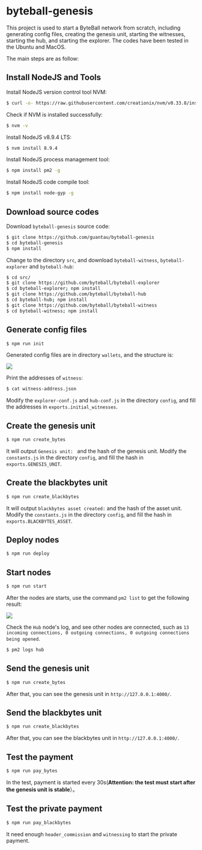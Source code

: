 # byteball-genesis
This project is used to start a ByteBall network from scratch, including generating config files, creating the genesis unit, starting the witnesses, starting the hub, and starting the explorer. The codes have been tested in the Ubuntu and MacOS.

The main steps are as follow:

## Install NodeJS and Tools

Install NodeJS version control tool NVM:

```bash
$ curl -o- https://raw.githubusercontent.com/creationix/nvm/v0.33.8/install.sh | bash
```

Check if NVM is installed successfully:

```bash
$ nvm -v
```

Install NodeJS v8.9.4 LTS:

```bash
$ nvm install 8.9.4
```

Install NodeJS process management tool:

```bash
$ npm install pm2 -g
```

Install NodeJS code compile tool:

```bash
$ npm install node-gyp -g
```

## Download source codes

Download `byteball-genesis` source code:

```bash
$ git clone https://github.com/guantau/byteball-genesis
$ cd byteball-genesis
$ npm install
```

Change to the directory `src`, and download `byteball-witness`, `byteball-explorer` and `byteball-hub`:

```bash
$ cd src/
$ git clone https://github.com/byteball/byteball-explorer
$ cd byteball-explorer; npm install
$ git clone https://github.com/byteball/byteball-hub
$ cd byteball-hub; npm install
$ git clone https://github.com/byteball/byteball-witness
$ cd byteball-witness; npm install
```

## Generate config files

```bash
$ npm run init
```

Generated config files are in directory `wallets`, and the structure is: 

![](http://oc7urqs4c.bkt.clouddn.com/2018-09-16-byteball_wallets.png)

Print the addresses of `witness`:

```bash
$ cat witness-address.json
```

Modify the `explorer-conf.js` and `hub-conf.js` in the directory `config`, and fill the addresses in `exports.initial_witnesses`.

## Create the genesis unit

```bash
$ npm run create_bytes
```

It will output `Genesis unit: ` and the hash of the genesis unit. Modify the `constants.js` in the directory `config`, and fill the hash in `exports.GENESIS_UNIT`.

## Create the blackbytes unit

```bash
$ npm run create_blackbytes
```

It will output `blackbytes asset created:` and the hash of the asset unit. Modify the `constants.js` in the directory `config`, and fill the hash in `exports.BLACKBYTES_ASSET`.

## Deploy nodes

```bash
$ npm run deploy
```

## Start nodes

```bash
$ npm run start
```

After the nodes are starts, use the command `pm2 list` to get the following result:

![](http://oc7urqs4c.bkt.clouddn.com/2018-04-01-byteball-genesis-pm2.png)

Check the `Hub` node's log, and see other nodes are connected, such as `13 incoming connections, 0 outgoing connections, 0 outgoing connections being opened`.

```bash
$ pm2 logs hub
```

## Send the genesis unit

```bash
$ npm run create_bytes
```

After that, you can see the genesis unit in `http://127.0.0.1:4000/`.

## Send the blackbytes unit

```bash
$ npm run create_blackbytes
```

After that, you can see the blackbytes unit in `http://127.0.0.1:4000/`.


## Test the payment

```bash
$ npm run pay_bytes
```

In the test, payment is started every 30s(**Attention: the test must start after the genesis unit is stable**）。

## Test the private payment

```bash
$ npm run pay_blackbytes
```

It need enough `header_commission` and `witnessing` to start the private payment.